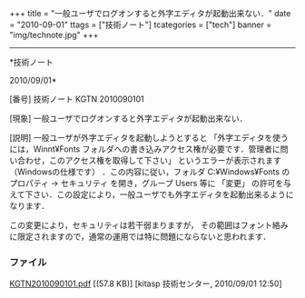 ﻿+++
title = "一般ユーザでログオンすると外字エディタが起動出来ない．"
date = "2010-09-01"
ttags = ["技術ノート"]
tcategories = ["tech"]
banner = "img/technote.jpg"
+++

-----------------------------------------------------------------------------------------------------------------------------

*技術ノート

2010/09/01*


[番号]
技術ノート KGTN 2010090101

[現象]
一般ユーザでログオンすると外字エディタが起動出来ない．

[説明]
一般ユーザが外字エディタを起動しようとすると
「外字エディタを使うには，Winnt¥Fonts
フォルダへの書き込みアクセス権が必要です．管理者に問い合わせ，このアクセス権を取得して下さい」
というエラーが表示されます （Windowsの仕様です）
．この内容に従い，フォルダ C:¥Windows¥Fonts の プロパティ → セキュリティ
を開き，グループ Users 等に 「変更」
の許可を与えて下さい．この設定により，一般ユーザでも外字エディタを起動出来るようになります．

この変更により，セキュリティは若干弱まりますが，
その範囲はフォント絡みに限定されますので，通常の運用では特に問題にならないと思われます．


### ファイル

 
 


[KGTN2010090101.pdf](http://techreport.kitasp.net/attachments/download/300/KGTN2010090101.pdf)
 [(57.8 KB)] [kitasp 技術センター, 2010/09/01
12:50]


 


 

